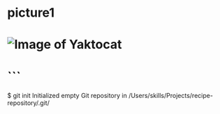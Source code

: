 # picture1
# ![Image of Yaktocat](https://octodex.github.com/images/yaktocat.png)
# ```
$ git init
Initialized empty Git repository in /Users/skills/Projects/recipe-repository/.git/
```
